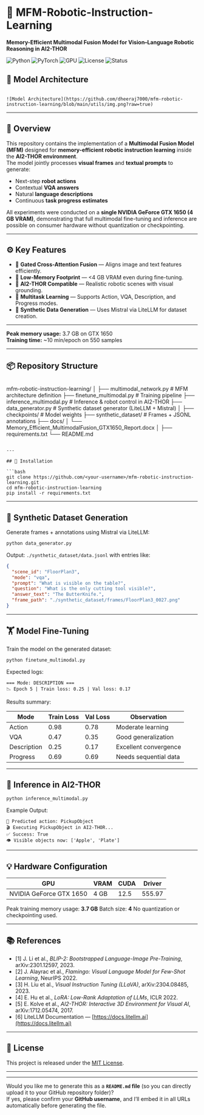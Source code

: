 # 🤖 MFM-Robotic-Instruction-Learning
**Memory-Efficient Multimodal Fusion Model for Vision–Language Robotic Reasoning in AI2-THOR**

![Python](https://img.shields.io/badge/Python-3.10+-blue)
![PyTorch](https://img.shields.io/badge/PyTorch-2.1+-red)
![GPU](https://img.shields.io/badge/GPU-GTX1650%204GB-orange)
![License](https://img.shields.io/badge/License-MIT-green)
![Status](https://img.shields.io/badge/Status-Active-brightgreen)

## 🧩 Model Architecture
```

![Model Architecture](https://github.com/dheeraj7000/mfm-robotic-instruction-learning/blob/main/utils/img.png?raw=true)

```
---

## 🧠 Overview
This repository contains the implementation of a **Multimodal Fusion Model (MFM)** designed for **memory-efficient robotic instruction learning** inside the **AI2-THOR environment**.  
The model jointly processes **visual frames** and **textual prompts** to generate:
- Next-step **robot actions**
- Contextual **VQA answers**
- Natural **language descriptions**
- Continuous **task progress estimates**

All experiments were conducted on a **single NVIDIA GeForce GTX 1650 (4 GB VRAM)**, demonstrating that full multimodal fine-tuning and inference are possible on consumer hardware without quantization or checkpointing.

---

## ⚙️ Key Features
- 🧩 **Gated Cross-Attention Fusion** — Aligns image and text features efficiently.  
- 🔋 **Low-Memory Footprint** — <4 GB VRAM even during fine-tuning.  
- 🤖 **AI2-THOR Compatible** — Realistic robotic scenes with visual grounding.  
- 💬 **Multitask Learning** — Supports Action, VQA, Description, and Progress modes.  
- 🧠 **Synthetic Data Generation** — Uses Mistral via LiteLLM for dataset creation.

---

**Peak memory usage:** 3.7 GB on GTX 1650  
**Training time:** ~10 min/epoch on 550 samples

---

## 📦 Repository Structure
```

```

mfm-robotic-instruction-learning/
│
├── multimodal_network.py                # MFM architecture definition
├── finetune_multimodal.py               # Training pipeline
├── inference_multimodal.py                 # Inference & robot control in AI2-THOR
├── data_generator.py  # Synthetic dataset generator (LiteLLM + Mistral)
│
├── checkpoints/                         # Model weights
├── synthetic_dataset/                    # Frames + JSONL annotations
├── docs/
│   └── Memory_Efficient_MultimodalFusion_GTX1650_Report.docx
│
├── requirements.txt
└── README.md

````

---

## 🧰 Installation

```bash
git clone https://github.com/<your-username>/mfm-robotic-instruction-learning.git
cd mfm-robotic-instruction-learning
pip install -r requirements.txt
````

---

## 🧠 Synthetic Dataset Generation

Generate frames + annotations using Mistral via LiteLLM:


```bash
python data_generator.py
```

Output:
`./synthetic_dataset/data.jsonl` with entries like:

```json
{
  "scene_id": "FloorPlan3",
  "mode": "vqa",
  "prompt": "What is visible on the table?",
  "question": "What is the only cutting tool visible?",
  "answer_text": "The ButterKnife.",
  "frame_path": "./synthetic_dataset/frames/FloorPlan3_0027.png"
}
```

---

## 🏋️ Model Fine-Tuning

Train the model on the generated dataset:

```bash
python finetune_multimodal.py
```

Expected logs:

```
=== Mode: DESCRIPTION ===
📉 Epoch 5 | Train loss: 0.25 | Val loss: 0.17
```

Results summary:

| Mode        | Train Loss | Val Loss | Observation           |
| ----------- | ---------- | -------- | --------------------- |
| Action      | 0.98       | 0.78     | Moderate learning     |
| VQA         | 0.47       | 0.35     | Good generalization   |
| Description | 0.25       | 0.17     | Excellent convergence |
| Progress    | 0.69       | 0.69     | Needs sequential data |

---

## 🤖 Inference in AI2-THOR

```bash
python inference_multimodal.py
```

Example Output:

```
🤖 Predicted action: PickupObject
🎬 Executing PickupObject in AI2-THOR...
✅ Success: True
👁️ Visible objects now: ['Apple', 'Plate']
```

---

## 💡 Hardware Configuration

| GPU                     | VRAM | CUDA | Driver |
| ----------------------- | ---- | ---- | ------ |
| NVIDIA GeForce GTX 1650 | 4 GB | 12.5 | 555.97 |

Peak training memory usage: **3.7 GB**
Batch size: **4**
No quantization or checkpointing used.

---

## 📚 References

* [1] J. Li et al., *BLIP-2: Bootstrapped Language-Image Pre-Training*, arXiv:2301.12597, 2023.
* [2] J. Alayrac et al., *Flamingo: Visual Language Model for Few-Shot Learning*, NeurIPS 2022.
* [3] H. Liu et al., *Visual Instruction Tuning (LLaVA)*, arXiv:2304.08485, 2023.
* [4] E. Hu et al., *LoRA: Low-Rank Adaptation of LLMs*, ICLR 2022.
* [5] E. Kolve et al., *AI2-THOR: Interactive 3D Environment for Visual AI*, arXiv:1712.05474, 2017.
* [6] LiteLLM Documentation — [https://docs.litellm.ai](https://docs.litellm.ai)

---

## 🧾 License

This project is released under the [MIT License](./LICENSE).

---

---

Would you like me to generate this as a **`README.md` file** (so you can directly upload it to your GitHub repository folder)?  
If yes, please confirm your **GitHub username**, and I’ll embed it in all URLs automatically before generating the file.
```
